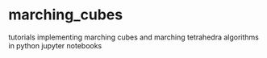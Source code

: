 # marching_cubes
tutorials implementing marching cubes and marching tetrahedra algorithms in python jupyter notebooks
